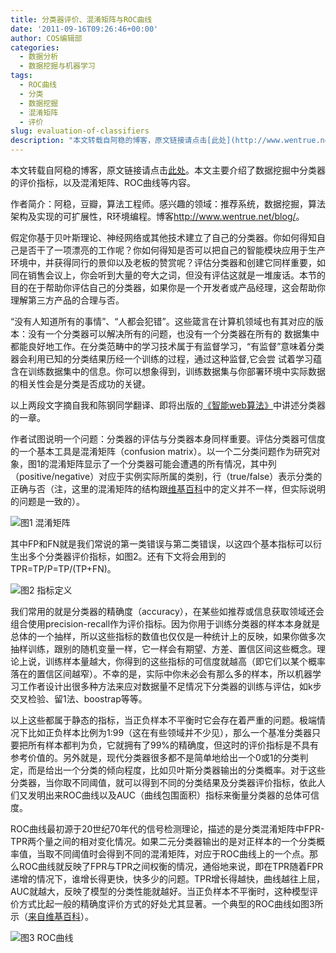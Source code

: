 ```yaml
---
title: 分类器评价、混淆矩阵与ROC曲线
date: '2011-09-16T09:26:46+00:00'
author: COS编辑部
categories:
  - 数据分析
  - 数据挖掘与机器学习
tags:
  - ROC曲线
  - 分类
  - 数据挖掘
  - 混淆矩阵
  - 评价
slug: evaluation-of-classifiers
description: "本文转载自阿稳的博客，原文链接请点击[此处](http://www.wentrue.net/blog/?p=1279)。本文主要介绍了数据挖掘中分类器的评价指标，以及混淆矩阵、ROC曲线等内容。"
---
```


本文转载自阿稳的博客，原文链接请点击[此处](http://www.wentrue.net/blog/?p=1279)。本文主要介绍了数据挖掘中分类器的评价指标，以及混淆矩阵、ROC曲线等内容。

作者简介：阿稳，豆瓣，算法工程师。感兴趣的领域：推荐系统，数据挖掘，算法架构及实现的可扩展性，R环境编程。博客<http://www.wentrue.net/blog/>。

假定你基于贝叶斯理论、神经网络或其他技术建立了自己的分类器。你如何得知自己是否干了一项漂亮的工作呢？你如何得知是否可以把自己的智能模块应用于生产环境中，并获得同行的景仰以及老板的赞赏呢？评估分类器和创建它同样重要，如同在销售会议上，你会听到大量的夸大之词，但没有评估这就是一堆废话。本节的目的在于帮助你评估自己的分类器，如果你是一个开发者或产品经理，这会帮助你理解第三方产品的合理与否。

“没有人知道所有的事情”、“人都会犯错”。这些箴言在计算机领域也有其对应的版本：没有一个分类器可以解决所有的问题，也没有一个分类器在所有的 数据集中都能良好地工作。在分类范畴中的学习技术属于有监督学习，“有监督”意味着分类器会利用已知的分类结果历经一个训练的过程，通过这种监督,它会尝 试着学习蕴含在训练数据集中的信息。你可以想象得到，训练数据集与你部署环境中实际数据的相关性会是分类是否成功的关键。

以上两段文字摘自我和陈钢同学翻译、即将出版的[《智能web算法》](http://book.douban.com/subject/6545083/)中讲述分类器的一章。

作者试图说明一个问题：分类器的评估与分类器本身同样重要。评估分类器可信度的一个基本工具是混淆矩阵（confusion matrix）。以一个二分类问题作为研究对象，图1的混淆矩阵显示了一个分类器可能会遭遇的所有情况，其中列（positive/negative）对应于实例实际所属的类别，行（true/false）表示分类的正确与否（注，这里的混淆矩阵的结构跟[维基百科](https://en.wikipedia.org/wiki/Receiver_operating_characteristic)中的定义并不一样，但实际说明的问题是一致的）。

![图1 混淆矩阵](https://cos.name/wp-content/uploads/2011/09/confusion_matrix.png)

其中FP和FN就是我们常说的第一类错误与第二类错误，以这四个基本指标可以衍生出多个分类器评价指标，如图2。还有下文将会用到的TPR=TP/P=TP/(TP+FN)。

![图2 指标定义](https://cos.name/wp-content/uploads/2011/09/indicator.png)

我们常用的就是分类器的精确度（accuracy），在某些如推荐或信息获取领域还会组合使用precision-recall作为评价指标。因为你用于训练分类器的样本本身就是总体的一个抽样，所以这些指标的数值也仅仅是一种统计上的反映，如果你做多次抽样训练，跟别的随机变量一样，它一样会有期望、方差、置信区间这些概念。理论上说，训练样本量越大，你得到的这些指标的可信度就越高（即它们以某个概率落在的置信区间越窄）。不幸的是，实际中你未必会有那么多的样本，所以机器学习工作者设计出很多种方法来应对数据量不足情况下分类器的训练与评估，如k步交叉检验、留1法、boostrap等等。

以上这些都属于静态的指标，当正负样本不平衡时它会存在着严重的问题。极端情况下比如正负样本比例为1:99（这在有些领域并不少见），那么一个基准分类器只要把所有样本都判为负，它就拥有了99%的精确度，但这时的评价指标是不具有参考价值的。另外就是，现代分类器很多都不是简单地给出一个0或1的分类判定，而是给出一个分类的倾向程度，比如贝叶斯分类器输出的分类概率。对于这些分类器，当你取不同阈值，就可以得到不同的分类结果及分类器评价指标，依此人们又发明出来ROC曲线以及AUC（曲线包围面积）指标来衡量分类器的总体可信度。

ROC曲线最初源于20世纪70年代的信号检测理论，描述的是分类混淆矩阵中FPR-TPR两个量之间的相对变化情况。如果二元分类器输出的是对正样本的一个分类概率值，当取不同阈值时会得到不同的混淆矩阵，对应于ROC曲线上的一个点。那么ROC曲线就反映了FPR与TPR之间权衡的情况，通俗地来说，即在TPR随着FPR递增的情况下，谁增长得更快，快多少的问题。TPR增长得越快，曲线越往上屈，AUC就越大，反映了模型的分类性能就越好。当正负样本不平衡时，这种模型评价方式比起一般的精确度评价方式的好处尤其显著。一个典型的ROC曲线如图3所示（[来自维基百科](https://en.wikipedia.org/wiki/Receiver_operating_characteristic)）。

![图3 ROC曲线](https://cos.name/wp-content/uploads/2011/09/ROC_curves.png) 

